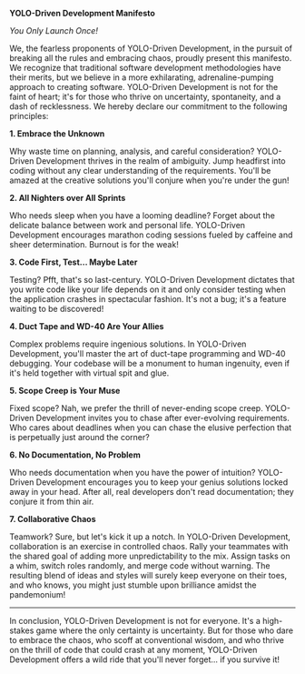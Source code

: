 **YOLO-Driven Development Manifesto**

*You Only Launch Once!*

We, the fearless proponents of YOLO-Driven Development, in the pursuit of breaking all the rules and embracing chaos, proudly present this manifesto. We recognize that traditional software development methodologies have their merits, but we believe in a more exhilarating, adrenaline-pumping approach to creating software. YOLO-Driven Development is not for the faint of heart; it's for those who thrive on uncertainty, spontaneity, and a dash of recklessness. We hereby declare our commitment to the following principles:

**1. Embrace the Unknown**

Why waste time on planning, analysis, and careful consideration? YOLO-Driven Development thrives in the realm of ambiguity. Jump headfirst into coding without any clear understanding of the requirements. You'll be amazed at the creative solutions you'll conjure when you're under the gun!

**2. All Nighters over All Sprints**

Who needs sleep when you have a looming deadline? Forget about the delicate balance between work and personal life. YOLO-Driven Development encourages marathon coding sessions fueled by caffeine and sheer determination. Burnout is for the weak!

**3. Code First, Test... Maybe Later**

Testing? Pfft, that's so last-century. YOLO-Driven Development dictates that you write code like your life depends on it and only consider testing when the application crashes in spectacular fashion. It's not a bug; it's a feature waiting to be discovered!

**4. Duct Tape and WD-40 Are Your Allies**

Complex problems require ingenious solutions. In YOLO-Driven Development, you'll master the art of duct-tape programming and WD-40 debugging. Your codebase will be a monument to human ingenuity, even if it's held together with virtual spit and glue.

**5. Scope Creep is Your Muse**

Fixed scope? Nah, we prefer the thrill of never-ending scope creep. YOLO-Driven Development invites you to chase after ever-evolving requirements. Who cares about deadlines when you can chase the elusive perfection that is perpetually just around the corner?

**6. No Documentation, No Problem**

Who needs documentation when you have the power of intuition? YOLO-Driven Development encourages you to keep your genius solutions locked away in your head. After all, real developers don't read documentation; they conjure it from thin air.

**7. Collaborative Chaos**

Teamwork? Sure, but let's kick it up a notch. In YOLO-Driven Development, collaboration is an exercise in controlled chaos. Rally your teammates with the shared goal of adding more unpredictability to the mix. Assign tasks on a whim, switch roles randomly, and merge code without warning. The resulting blend of ideas and styles will surely keep everyone on their toes, and who knows, you might just stumble upon brilliance amidst the pandemonium!

----

In conclusion, YOLO-Driven Development is not for everyone. It's a high-stakes game where the only certainty is uncertainty. But for those who dare to embrace the chaos, who scoff at conventional wisdom, and who thrive on the thrill of code that could crash at any moment, YOLO-Driven Development offers a wild ride that you'll never forget... if you survive it!

